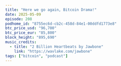 ```yaml
---
title: "Here we go again, Bitcoin Drama!"
date: 2025-05-09
episode: 208
podhome_id: "8755ec6d-cb2c-458d-84e1-00ddfd1773e8"
btc_price_usd: "96,700"
btc_price_eur: "85,800"
block_height: "895,690"
music_credits:
  - title: "2 Billion Heartbeats by Jawbone"
    link: "https://wavlake.com/jawbone"
tags: ["bitcoin", "podcast"]
---
```

